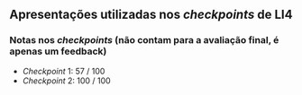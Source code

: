 ## Apresentações utilizadas nos _checkpoints_ de LI4

### Notas nos _checkpoints_ (não contam para a avaliação final, é apenas um feedback)

- _Checkpoint_ 1: 57 / 100
- _Checkpoint_ 2: 100 / 100

